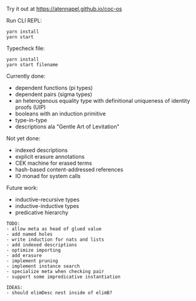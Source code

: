 Try it out at https://atennapel.github.io/coc-os

Run CLI REPL:
```
yarn install
yarn start
```

Typecheck file:
```
yarn install
yarn start filename
```

Currently done:
- dependent functions (pi types)
- dependent pairs (sigma types)
- an heterogenous equality type with definitional uniqueness of identity proofs (UIP)
- booleans with an induction primitive
- type-in-type
- descriptions ala "Gentle Art of Levitation"

Not yet done:
- indexed descriptions
- explicit erasure annotations
- CEK machine for erased terms
- hash-based content-addressed references
- IO monad for system calls

Future work:
- inductive-recursive types
- inductive-inductive types
- predicative hierarchy

```
TODO:
- allow meta as head of glued value
- add named holes
- write induction for nats and lists
- add indexed descriptions
- optimize importing
- add erasure
- implement pruning
- implement instance search
- specialize meta when checking pair
- support some impredicative instantiation

IDEAS:
- should elimDesc nest inside of elimB?
```
